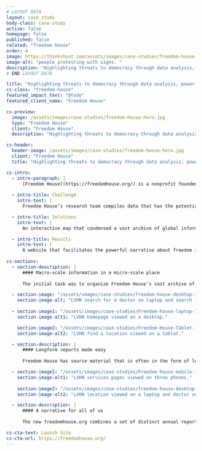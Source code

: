 ```yaml
---
# LAYOUT DATA
layout: case_study
body-class: case-study 
active: false
homepage: false
published: false
related: "freedom house"
order: 4
image: https://thinkshout.com/assets/images/case-studies/freedom-house-hero.jpg
image-alt: "people protesting with signs. "
description: "Highlighting threats to democracy through data analysis, powerful visualizations, and impactful storytelling."
# END LAYOUT DATA

title: "Highlighting threats to democracy through data analysis, powerful visualizations, and impactful storytelling"
cs-class: "freedom-house"
featured_impact_text: "@todo"
featured_client_name: "Freedom House"

cs-preview:
  image: /assets/images/case-studies/freedom-house-hero.jpg
  type: "Freedom House"
  client: "Freedom House"
  description: "Highlighting threats to democracy through data analysis, powerful visualizations, and impactful storytelling"

cs-header:
  header-image: /assets/images/case-studies/freedom-house-hero.jpg
  client: "Freedom House"
  title: "Highlighting threats to democracy through data analysis, powerful visualizations, and impactful storytelling"

cs-intro:
  - intro-paragraph: |
      [Freedom House](https://freedomhouse.org/) is a nonprofit founded on the core conviction that freedom flourishes in democratic nations where governments are accountable to their people; the rule of law prevails; and freedoms of expression, association, and belief, as well as respect for the rights of women, minorities, and historically marginalized groups, are guaranteed.
      
  - intro-title: Challenge
    intro-text: |
      Freedom House’s research team compiles data that has the potential to shine a spotlight on nations with eroding democracies and protect freedom, but their aging website lacked the capacity and flexibility to leverage that data to tell the powerful stories needed to make change.

  - intro-title: Solutions
    intro-text: |
      An interactive map that condensed a vast archive of global information into an easily navigable place. 

  - intro-title: Results
    intro-text: |
      A website that facilitates the powerful narrative about freedom in the world that's used by policy makers, the media, and activists.
    
cs-sections:
  - section-description: |
      #### Macro-scale information in a micro-scale place
        
      The initial task was to organize Freedom House’s vast archive of content into a concise, easy-to-navigate information architecture, categorizing all of their content by issue, country, and policy. Given Freedom House’s global focus, we created a unified map-based interactive visualization that combined key data attributes across reports, decades, topics, and trends. The map tells an immediate, powerful story about the state of democratic, digital, and press freedoms in every nation, and is a wayfinding tool to learn more from the source material. 

  - section-image: "/assets/images/case-studies/freedom-house-desktop-1.jpg"
    section-image-alt: "LVHN search for a doctor on laptop and search for a location on phone"
    
  - section-image1: "/assets/images/case-studies/Freedom-house-laptop-1.jpg"
    section-image-alt1: "LVHN homepage viewed on a desktop."

    section-image2: "/assets/images/case-studies/Freedom-House-Tablet.jpg"
    section-image-alt2: "LVHN find a location viewed on a tablet."

  - section-description: |
      #### Longform reports made easy
      
      Freedom House has source material that is often in the form of longform reports, so we prioritized balancing the need between flexible structures and easy to use administrative tools enabling the editorial team to create compelling and easy to read long form reports. Due to the complex editorial workflows, we needed a way to import the reports into the CMS from the team’s collaboration tools, and created an innovative importer that first imports the reports into a Google Doc, and then into the CMS, including all needed headings, visual assets, and block styles.

  - section-image1: "/assets/images/case-studies/Freedom-house-mobile-1.jpg"
    section-image-alt1: "LVHN services pages viewed on three phones."
    
    section-image2: "/assets/images/case-studies/freedom-house-desktop-mobile.jpg"
    section-image-alt2: "LVHN location viewed on a laptop and doctor search viewed on phone."

  - section-description: |
      #### A narrative for all of us
    
      The new freedomhouse.org combines a set of distinct annual reports into a powerful narrative about the state of freedom in the world. It informs policy makers and the media, and drives users to take action. The research teams have the tools to publish compelling reports which, taken together, tell the story of what happens when freedoms erode, helping to hold governments to account. 

cs-cta-text: Launch Site
cs-cta-url: https://freedomhouse.org/
---
```

